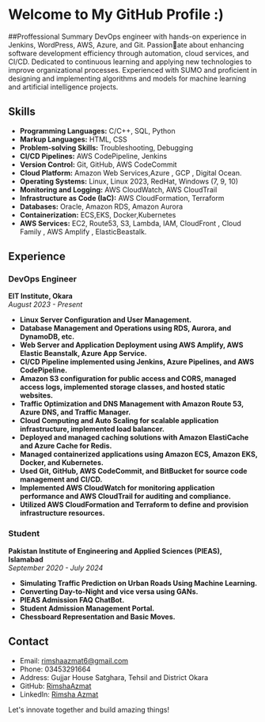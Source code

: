 # Welcome to My GitHub Profile :)

##Proffessional Summary
DevOps engineer with hands-on experience in Jenkins, WordPress, AWS, Azure, and Git. Passionate about enhancing software development efficiency through automation, cloud services, and CI/CD.
Dedicated to continuous learning and applying new technologies to improve organizational processes. Experienced with SUMO and proficient in designing and implementing algorithms and models for machine learning and artificial intelligence projects.

## Skills
- **Programming Languages:** C/C++, SQL, Python
- **Markup Languages:** HTML, CSS
- **Problem-solving Skills:** Troubleshooting, Debugging
- **CI/CD Pipelines:** AWS CodePipeline, Jenkins
- **Version Control:** Git, GitHub, AWS CodeCommit
- **Cloud Platform:** Amazon Web Services,Azure , GCP , Digital Ocean.
- **Operating Systems:** Linux, Linux 2023, RedHat, Windows (7, 9, 10)
- **Monitoring and Logging:** AWS CloudWatch, AWS CloudTrail
- **Infrastructure as Code (IaC):** AWS CloudFormation, Terraform
- **Databases:** Oracle, Amazon RDS, Amazon Aurora
- **Containerization:** ECS,EKS, Docker,Kubernetes
- **AWS Services:** EC2, Route53, S3, Lambda, IAM, CloudFront , Cloud Family , AWS Amplify , ElasticBeastalk.

## Experience

### DevOps Engineer  
**EIT Institute, Okara**  
*August 2023 - Present*

- **Linux Server Configuration and User Management.**
- **Database Management and Operations using RDS, Aurora, and DynamoDB, etc.**
- **Web Server and Application Deployment using AWS Amplify, AWS Elastic Beanstalk, Azure App Service.**
- **CI/CD Pipeline implemented using Jenkins, Azure Pipelines, and AWS CodePipeline.**
- **Amazon S3 configuration for public access and CORS, managed access logs, implemented storage classes, and hosted static websites.**
- **Traffic Optimization and DNS Management with Amazon Route 53, Azure DNS, and Traffic Manager.**
- **Cloud Computing and Auto Scaling for scalable application infrastructure, implemented load balancer.**
- **Deployed and managed caching solutions with Amazon ElastiCache and Azure Cache for Redis.**
- **Managed containerized applications using Amazon ECS, Amazon EKS, Docker, and Kubernetes.**
- **Used Git, GitHub, AWS CodeCommit, and BitBucket for source code management and CI/CD.**
- **Implemented AWS CloudWatch for monitoring application performance and AWS CloudTrail for auditing and compliance.**
- **Utilized AWS CloudFormation and Terraform to define and provision infrastructure resources.**

### Student  
**Pakistan Institute of Engineering and Applied Sciences (PIEAS), Islamabad**  
*September 2020 - July 2024*

- **Simulating Traffic Prediction on Urban Roads Using Machine Learning.**
- **Converting Day-to-Night and vice versa using GANs.**
- **PIEAS Admission FAQ ChatBot.**
- **Student Admission Management Portal.**
- **Chessboard Representation and Basic Moves.**


## Contact

- Email: rimshaazmat6@gmail.com
- Phone: 03453291664
- Address: Gujjar House Satghara, Tehsil and District Okara
- GitHub: [RimshaAzmat](https://github.com/RimshaAzmat)
- LinkedIn: [Rimsha Azmat](https://www.linkedin.com/in/rimsha-azmat-841951250/)


Let's innovate together and build amazing things!

